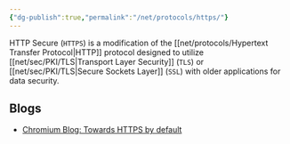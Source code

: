 ```yaml
---
{"dg-publish":true,"permalink":"/net/protocols/https/"}
---
```


HTTP Secure (`HTTPS`) is a modification of the [[net/protocols/Hypertext Transfer Protocol\|HTTP]] protocol designed to utilize [[net/sec/PKI/TLS\|Transport Layer Security]] (`TLS`) or [[net/sec/PKI/TLS\|Secure Sockets Layer]] (`SSL`) with older applications for data security.
## Blogs 

- [Chromium Blog: Towards HTTPS by default](https://blog.chromium.org/2023/08/towards-https-by-default.html)

